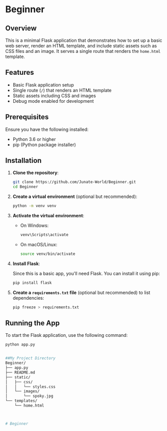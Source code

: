 # Beginner

## Overview

This is a minimal Flask application that demonstrates how to set up a basic web server, render an HTML template, and include static assets such as CSS files and an image. It serves a single route that renders the `home.html` template.

## Features

- Basic Flask application setup
- Single route (`/`) that renders an HTML template
- Static assets including CSS and images
- Debug mode enabled for development

## Prerequisites

Ensure you have the following installed:

- Python 3.6 or higher
- pip (Python package installer)

## Installation

1. **Clone the repository**:

    ```bash
    git clone https://github.com/Junate-World/Beginner.git
    cd Beginner
    ```

2. **Create a virtual environment** (optional but recommended):

    ```bash
    python -m venv venv
    ```

3. **Activate the virtual environment**:

    - On Windows:

      ```bash
      venv\Scripts\activate
      ```

    - On macOS/Linux:

      ```bash
      source venv/bin/activate
      ```

4. **Install Flask**:

    Since this is a basic app, you'll need Flask. You can install it using pip:

    ```bash
    pip install flask
    ```

5. **Create a `requirements.txt` file** (optional but recommended) to list dependencies:

    ```bash
    pip freeze > requirements.txt
    ```

## Running the App

To start the Flask application, use the following command:

```bash
python app.py


##My Project Directory
Beginner/
├── app.py
├── README.md
├── static/
│   ├── css/
│   │   └── styles.css
│   └── images/
│       └── spoky.jpg
└── templates/
    └── home.html



#   B e g i n n e r 
 
 
